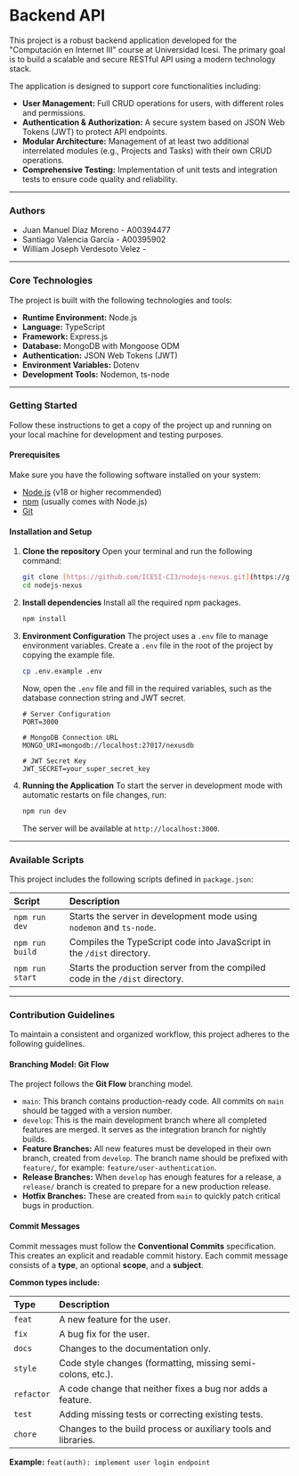 # **Backend API**

This project is a robust backend application developed for the "Computación en Internet III" course at Universidad Icesi. The primary goal is to build a scalable and secure RESTful API using a modern technology stack.

The application is designed to support core functionalities including:

- **User Management:** Full CRUD operations for users, with different roles and permissions.
- **Authentication & Authorization:** A secure system based on JSON Web Tokens (JWT) to protect API endpoints.
- **Modular Architecture:** Management of at least two additional interrelated modules (e.g., Projects and Tasks) with their own CRUD operations.
- **Comprehensive Testing:** Implementation of unit tests and integration tests to ensure code quality and reliability.

---

### **Authors**

- Juan Manuel Díaz Moreno - A00394477
- Santiago Valencia García - A00395902
- William Joseph Verdesoto Velez -

---

### **Core Technologies**

The project is built with the following technologies and tools:

- **Runtime Environment:** Node.js
- **Language:** TypeScript
- **Framework:** Express.js
- **Database:** MongoDB with Mongoose ODM
- **Authentication:** JSON Web Tokens (JWT)
- **Environment Variables:** Dotenv
- **Development Tools:** Nodemon, ts-node

---

### **Getting Started**

Follow these instructions to get a copy of the project up and running on your local machine for development and testing purposes.

#### **Prerequisites**

Make sure you have the following software installed on your system:

- [Node.js](https://nodejs.org/) (v18 or higher recommended)
- [npm](https://www.npmjs.com/) (usually comes with Node.js)
- [Git](https://git-scm.com/)

#### **Installation and Setup**

1.  **Clone the repository**
    Open your terminal and run the following command:

    ```bash
    git clone [https://github.com/ICESI-CI3/nodejs-nexus.git](https://github.com/ICESI-CI3/nodejs-nexus.git)
    cd nodejs-nexus
    ```

2.  **Install dependencies**
    Install all the required npm packages.

    ```bash
    npm install
    ```

3.  **Environment Configuration**
    The project uses a `.env` file to manage environment variables. Create a `.env` file in the root of the project by copying the example file.

    ```bash
    cp .env.example .env
    ```

    Now, open the `.env` file and fill in the required variables, such as the database connection string and JWT secret.

    ```env
    # Server Configuration
    PORT=3000

    # MongoDB Connection URL
    MONGO_URI=mongodb://localhost:27017/nexusdb

    # JWT Secret Key
    JWT_SECRET=your_super_secret_key
    ```

4.  **Running the Application**
    To start the server in development mode with automatic restarts on file changes, run:
    ```bash
    npm run dev
    ```
    The server will be available at `http://localhost:3000`.

---

### **Available Scripts**

This project includes the following scripts defined in `package.json`:

| Script          | Description                                                                   |
| :-------------- | :---------------------------------------------------------------------------- |
| `npm run dev`   | Starts the server in development mode using `nodemon` and `ts-node`.          |
| `npm run build` | Compiles the TypeScript code into JavaScript in the `/dist` directory.        |
| `npm run start` | Starts the production server from the compiled code in the `/dist` directory. |

---

### **Contribution Guidelines**

To maintain a consistent and organized workflow, this project adheres to the following guidelines.

#### **Branching Model: Git Flow**

The project follows the **Git Flow** branching model.

- `main`: This branch contains production-ready code. All commits on `main` should be tagged with a version number.
- `develop`: This is the main development branch where all completed features are merged. It serves as the integration branch for nightly builds.
- **Feature Branches:** All new features must be developed in their own branch, created from `develop`. The branch name should be prefixed with `feature/`, for example: `feature/user-authentication`.
- **Release Branches:** When `develop` has enough features for a release, a `release/` branch is created to prepare for a new production release.
- **Hotfix Branches:** These are created from `main` to quickly patch critical bugs in production.

#### **Commit Messages**

Commit messages must follow the **Conventional Commits** specification. This creates an explicit and readable commit history. Each commit message consists of a **type**, an optional **scope**, and a **subject**.

**Common types include:**

| Type       | Description                                                    |
| :--------- | :------------------------------------------------------------- |
| `feat`     | A new feature for the user.                                    |
| `fix`      | A bug fix for the user.                                        |
| `docs`     | Changes to the documentation only.                             |
| `style`    | Code style changes (formatting, missing semi-colons, etc.).    |
| `refactor` | A code change that neither fixes a bug nor adds a feature.     |
| `test`     | Adding missing tests or correcting existing tests.             |
| `chore`    | Changes to the build process or auxiliary tools and libraries. |

**Example:**
`feat(auth): implement user login endpoint`

